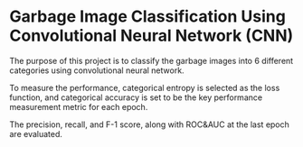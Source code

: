 # Garbage Image Classification Using Convolutional Neural Network (CNN)

The purpose of this project is to classify the garbage images into 6 different categories using convolutional neural network. <br />

To measure the performance, categorical entropy is selected as the loss function, 
and categorical accuracy is set to be the key performance measurement metric for each epoch. <br />

The precision, recall, and F-1 score, along with ROC&AUC at the last epoch are evaluated. <br />

